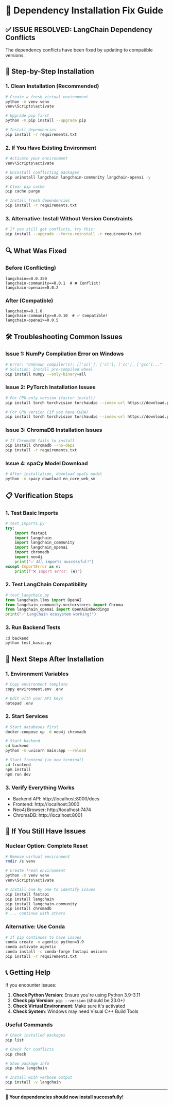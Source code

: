 # 🔧 Dependency Installation Fix Guide

## ✅ **ISSUE RESOLVED: LangChain Dependency Conflicts**

The dependency conflicts have been fixed by updating to compatible versions.

## 🚀 **Step-by-Step Installation**

### **1. Clean Installation (Recommended)**
```bash
# Create a fresh virtual environment
python -m venv venv
venv\Scripts\activate

# Upgrade pip first
python -m pip install --upgrade pip

# Install dependencies
pip install -r requirements.txt
```

### **2. If You Have Existing Environment**
```bash
# Activate your environment
venv\Scripts\activate

# Uninstall conflicting packages
pip uninstall langchain langchain-community langchain-openai -y

# Clear pip cache
pip cache purge

# Install fresh dependencies
pip install -r requirements.txt
```

### **3. Alternative: Install Without Version Constraints**
```bash
# If you still get conflicts, try this:
pip install --upgrade --force-reinstall -r requirements.txt
```

## 🔍 **What Was Fixed**

### **Before (Conflicting)**
```
langchain==0.0.350
langchain-community==0.0.1  # ❌ Conflict!
langchain-openai==0.0.2
```

### **After (Compatible)**
```
langchain>=0.1.0
langchain-community>=0.0.10  # ✅ Compatible!
langchain-openai>=0.0.5
```

## 🛠️ **Troubleshooting Common Issues**

### **Issue 1: NumPy Compilation Error on Windows**
```bash
# Error: "Unknown compiler(s): [['icl'], ['cl'], ['cc'], ['gcc']..."
# Solution: Install pre-compiled wheel
pip install numpy --only-binary=all
```

### **Issue 2: PyTorch Installation Issues**
```bash
# For CPU-only version (faster install)
pip install torch torchvision torchaudio --index-url https://download.pytorch.org/whl/cpu

# For GPU version (if you have CUDA)
pip install torch torchvision torchaudio --index-url https://download.pytorch.org/whl/cu118
```

### **Issue 3: ChromaDB Installation Issues**
```bash
# If ChromaDB fails to install
pip install chromadb --no-deps
pip install -r requirements.txt
```

### **Issue 4: spaCy Model Download**
```bash
# After installation, download spaCy model
python -m spacy download en_core_web_sm
```

## 📋 **Verification Steps**

### **1. Test Basic Imports**
```python
# test_imports.py
try:
    import fastapi
    import langchain
    import langchain_community
    import langchain_openai
    import chromadb
    import neo4j
    print("✅ All imports successful!")
except ImportError as e:
    print(f"❌ Import error: {e}")
```

### **2. Test LangChain Compatibility**
```python
# test_langchain.py
from langchain.llms import OpenAI
from langchain_community.vectorstores import Chroma
from langchain_openai import OpenAIEmbeddings
print("✅ LangChain ecosystem working!")
```

### **3. Run Backend Tests**
```bash
cd backend
python test_basic.py
```

## 🎯 **Next Steps After Installation**

### **1. Environment Variables**
```bash
# Copy environment template
copy environment.env .env

# Edit with your API keys
notepad .env
```

### **2. Start Services**
```bash
# Start databases first
docker-compose up -d neo4j chromadb

# Start backend
cd backend
python -m uvicorn main:app --reload

# Start frontend (in new terminal)
cd frontend
npm install
npm run dev
```

### **3. Verify Everything Works**
- Backend API: http://localhost:8000/docs
- Frontend: http://localhost:3000
- Neo4j Browser: http://localhost:7474
- ChromaDB: http://localhost:8001

## 🚨 **If You Still Have Issues**

### **Nuclear Option: Complete Reset**
```bash
# Remove virtual environment
rmdir /s venv

# Create fresh environment
python -m venv venv
venv\Scripts\activate

# Install one by one to identify issues
pip install fastapi
pip install langchain
pip install langchain-community
pip install chromadb
# ... continue with others
```

### **Alternative: Use Conda**
```bash
# If pip continues to have issues
conda create -n agentic python=3.9
conda activate agentic
conda install -c conda-forge fastapi uvicorn
pip install -r requirements.txt
```

## 📞 **Getting Help**

If you encounter issues:

1. **Check Python Version**: Ensure you're using Python 3.9-3.11
2. **Check pip Version**: `pip --version` (should be 23.0+)
3. **Check Virtual Environment**: Make sure it's activated
4. **Check System**: Windows may need Visual C++ Build Tools

### **Useful Commands**
```bash
# Check installed packages
pip list

# Check for conflicts
pip check

# Show package info
pip show langchain

# Install with verbose output
pip install -v langchain
```

---
**🎉 Your dependencies should now install successfully!**
